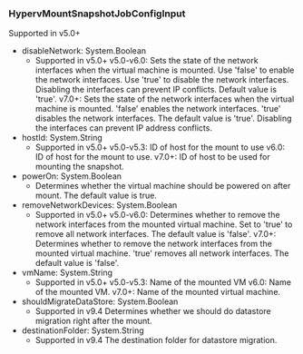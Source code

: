 ### HypervMountSnapshotJobConfigInput
Supported in v5.0+

- disableNetwork: System.Boolean
  - Supported in v5.0+
      v5.0-v6.0: Sets the state of the network interfaces when the virtual machine is mounted. Use 'false' to enable the network interfaces. Use 'true' to disable the network interfaces. Disabling the interfaces can prevent IP conflicts. Default value is 'true'.
      v7.0+: Sets the state of the network interfaces when the virtual machine is mounted. 'false' enables the network interfaces. 'true' disables the network interfaces. The default value is 'true'. Disabling the interfaces can prevent IP address conflicts.
- hostId: System.String
  - Supported in v5.0+
      v5.0-v5.3: ID of host for the mount to use
      v6.0: ID of host for the mount to use.
      v7.0+: ID of host to be used for mounting the snapshot.
- powerOn: System.Boolean
  - Determines whether the virtual machine should be powered on after mount. The default value is true.
- removeNetworkDevices: System.Boolean
  - Supported in v5.0+
      v5.0-v6.0: Determines whether to remove the network interfaces from the mounted virtual machine. Set to 'true' to remove all network interfaces. The default value is 'false'.
      v7.0+: Determines whether to remove the network interfaces from the mounted virtual machine. 'true' removes all network interfaces. The default value is 'false'.
- vmName: System.String
  - Supported in v5.0+
      v5.0-v5.3: Name of the mounted VM
      v6.0: Name of the mounted VM.
      v7.0+: Name of the mounted virtual machine.
- shouldMigrateDataStore: System.Boolean
  - Supported in v9.4
      Determines whether we should do datastore migration right after the mount.
- destinationFolder: System.String
  - Supported in v9.4
      The destination folder for datastore migration.
